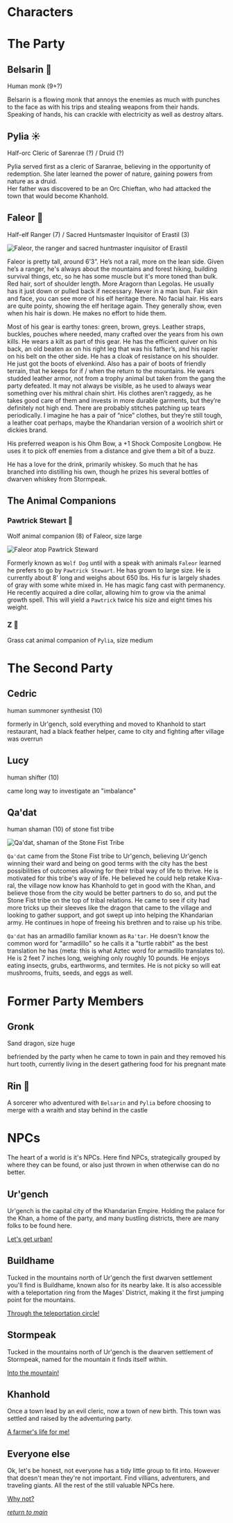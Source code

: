 # Characters

# The Party

## Belsarin 👊  

Human monk (9+?)  

Belsarin is a flowing monk that annoys the enemies as much with punches to the face as with his trips and stealing weapons from their hands. Speaking of hands, his can crackle with electricity as well as destroy altars.  

## Pylia ☀️  

Half-orc Cleric of Sarenrae (?) / Druid (?)  

Pylia served first as a cleric of Saranrae, believing in the opportunity of redemption. She later learned the power of nature, gaining powers from nature as a druid.  
Her father was discovered to be an Orc Chieftan, who had attacked the town that would become Khanhold.  

## Faleor 🏹  

Half-elf Ranger (7) / Sacred Huntsmaster Inquisitor of Erastil (3)  

![Faleor, the ranger and sacred huntmaster inquisitor of Erastil](/assets/faleor.webp)

Faleor is pretty tall, around 6’3”. He’s not a rail, more on the lean side. Given he’s a ranger, he's always about the mountains and forest hiking, building survival things, etc, so he has some muscle but it's more toned than bulk. Red hair, sort of shoulder length. More Aragorn than Legolas. He usually has it just down or pulled back if necessary. Never in a man bun. Fair skin and face, you can see more of his elf heritage there. No facial hair. His ears are quite pointy, showing the elf heritage again. They generally show, even when his hair is down. He makes no effort to hide them.  

Most of his gear is earthy tones: green, brown, greys. Leather straps, buckles, pouches where needed, many crafted over the years from his own kills. He wears a kilt as part of this gear. He has the efficient quiver on his back, an old beaten ax on his right leg that was his father’s, and his rapier on his belt on the other side. He has a cloak of resistance on his shoulder. He just got the boots of elvenkind. Also has a pair of boots of friendly terrain, that he keeps for if / when the return to the mountains. He wears studded leather armor, not from a trophy animal but taken from the gang the party defeated. It may not always be visible, as he used to always wear something over his mithral chain shirt. His clothes aren’t raggedy, as he takes good care of them and invests in more durable garments, but they’re definitely not high end. There are probably stitches patching up tears periodically. I imagine he has a pair of “nice” clothes, but they’re still tough, a leather coat perhaps, maybe the Khandarian version of a woolrich shirt or dickies brand.  

His preferred weapon is his Ohm Bow, a +1 Shock Composite Longbow. He uses it to pick off enemies from a distance and give them a bit of a buzz.  

He has a love for the drink, primarily whiskey. So much that he has branched into distilling his own, though he prizes his several bottles of dwarven whiskey from Stormpeak.  


## The Animal Companions

### Pawtrick Stewart 🐺

Wolf animal companion (8) of Faleor, size large  

![Faleor atop Pawtrick Steward](/assets/faleor-with-pawtrick.webp)

Formerly known as `Wolf Dog` until with a speak with animals `Faleor` learned he prefers to go by `Pawtrick Stewart`. He has grown to large size. He is currently about 8' long and weighs about 650 lbs. His fur is largely shades of gray with some white mixed in. He has magic fang cast with permanency. He recently acquired a dire collar, allowing him to grow via the animal growth spell. This will yield a `Pawtrick` twice his size and eight times his weight.

### Z 🐆  

Grass cat animal companion of `Pylia`, size medium  


# The Second Party

## Cedric

human summoner synthesist (10)  

formerly in Ur'gench, sold everything and moved to Khanhold to start restaurant, had a black feather helper, came to city and fighting after village was overrun

## Lucy  

human shifter (10)  

came long way to investigate an "imbalance"  

## Qa'dat  

human shaman (10) of stone fist tribe  

![Qa'dat, shaman of the Stone Fist Tribe](/assets/qadat.webp)

`Qa'dat` came from the Stone Fist tribe to Ur'gench, believing Ur'gench winning their ward and being on good terms with the city has the best possibilities of outcomes allowing for their tribal way of life to thrive. He is motivated for this tribe's way of life. He believed he could help retake Kiva-ral, the village now know has Khanhold to get in good with the Khan, and believe those from the city would be better partners to do so, and put the Stone Fist tribe on the top of tribal relations. He came to see if city had more tricks up their sleeves like the dragon that came to the village and looking to gather support, and got swept up into helping the Khandarian army. He continues in hope of freeing his brethren and to raise up his tribe.

`Qa'dat` has an armadillo familiar known as `Ra'tar`. He doesn't know the common word for "armadillo" so he calls it a "turtle rabbit" as the best translation he has (meta: this is what Aztec word for armadillo translates to). He is 2 feet 7 inches long, weighing only roughly 10 pounds. He enjoys eating insects, grubs, earthworms,  and termites. He is not picky so will eat mushrooms, fruits, seeds, and eggs as well.

# Former Party Members

## Gronk

Sand dragon, size huge  

befriended by the party when he came to town in pain and they removed his hurt tooth, currently living in the desert gathering food for his pregnant mate  

## Rin 👻  

A sorcerer who adventured with `Belsarin` and `Pylia` before choosing to merge with a wraith and stay behind in the castle  

# NPCs

The heart of a world is it's NPCs. Here find NPCs, strategically grouped by where they can be found, or also just thrown in when otherwise can do no better.

## Ur'gench  

Ur'gench is the capital city of the Khandarian Empire. Holding the palace for the Khan, a home of the party, and many bustling districts, there are many folks to be found here.  

[Let's get urban!](urgench.md)

## Buildhame

Tucked in the mountains north of Ur'gench the first dwarven settlement you'll find is Buildhame, known also for its nearby lake. It is also accessible with a teleportation ring from the Mages' District, making it the first jumping point for the mountains.  

[Through the teleportation circle!](buildhame.md)  

## Stormpeak

Tucked in the mountains north of Ur'gench is the dwarven settlement of Stormpeak, named for the mountain it finds itself within.   

[Into the mountain!](stormpeak.md)  

## Khanhold
Once a town lead by an evil cleric, now a town of new birth. This town was settled and raised by the adventuring party.  

[A farmer's life for me!](khanhold.md)  

## Everyone else

Ok, let's be honest, not everyone has a tidy little group to fit into. However that doesn't mean they're not important. Find villians, adventurers, and traveling giants. All the rest of the still valuable NPCs here.  

[Why not?](other.md)  

[_return to main_](/README.md)
